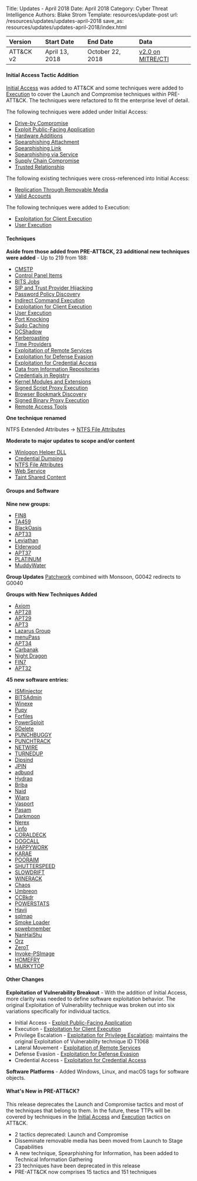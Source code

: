 Title: Updates - April 2018
Date: April 2018
Category: Cyber Threat Intelligence
Authors: Blake Strom
Template: resources/update-post
url: /resources/updates/updates-april-2018
save_as: resources/updates/updates-april-2018/index.html

| Version | Start Date | End Date | Data |
|:--------|:-----------|:---------|:-----|
| ATT&CK v2 | April 13, 2018 | October 22, 2018 | [v2.0 on MITRE/CTI](https://github.com/mitre/cti/releases/tag/ATT%26CK-v2.0) | 

#### Initial Access Tactic Addition

[Initial Access](/tactics/TA0001) was added to ATT&CK and some techniques were added to [Execution](/tactics/TA0002) to cover the Launch and Compromise techniques within PRE-ATT&CK. The techniques were refactored to fit the enterprise level of detail.

The following techniques were added under Initial Access:

* [Drive-by Compromise](/techniques/T1189)
* [Exploit Public-Facing Application](/techniques/T1190)
* [Hardware Additions](/techniques/T1200)
* [Spearphishing Attachment](/techniques/T1193)
* [Spearphishing Link](/techniques/T1192)
* [Spearphishing via Service](/techniques/T1194)
* [Supply Chain Compromise](/techniques/T1195)
* [Trusted Relationship](/techniques/T1199)


The following existing techniques were cross-referenced into Initial Access:

* [Replication Through Removable Media](/techniques/T1091)
* [Valid Accounts](/techniques/T1078)

The following techniques were added to Execution:

* [Exploitation for Client Execution](/techniques/T1203)
* [User Execution](/techniques/T1204)

#### Techniques

**Aside from those added from PRE-ATT&CK, 23 additional new techniques were added** - Up to 219 from 188:

* [CMSTP](/techniques/T1191)
* [Control Panel Items](/techniques/T1196)
* [BITS Jobs](/techniques/T1197)
* [SIP and Trust Provider Hijacking](/techniques/T1198)
* [Password Policy Discovery](/techniques/T1201)
* [Indirect Command Execution](/techniques/T1202)
* [Exploitation for Client Execution](/techniques/T1203)
* [User Execution](/techniques/T1204)
* [Port Knocking](/techniques/T1205)
* [Sudo Caching](/techniques/T1206)
* [DCShadow](/techniques/T1207)
* [Kerberoasting](/techniques/T1208)
* [Time Providers](/techniques/T1209)
* [Exploitation of Remote Services](/techniques/T1210)
* [Exploitation for Defense Evasion](/techniques/T1211)
* [Exploitation for Credential Access](/techniques/T1212)
* [Data from Information Repositories](/techniques/T1213)
* [Credentials in Registry](/techniques/T1214)
* [Kernel Modules and Extensions](/techniques/T1215)
* [Signed Script Proxy Execution](/techniques/T1216)
* [Browser Bookmark Discovery](/techniques/T1217)
* [Signed Binary Proxy Execution](/techniques/T1218)
* [Remote Access Tools](/techniques/T1219)

**One technique renamed**

NTFS Extended Attributes -> [NTFS File Attributes](/techniques/T1096)

**Moderate to major updates to scope and/or content**

* [Winlogon Helper DLL](/techniques/T1004)
* [Credential Dumping](/techniques/T1003)
* [NTFS File Attributes](/techniques/T1096)
* [Web Service](/techniques/T1102)
* [Taint Shared Content](/techniques/T1080)

#### Groups and Software

**Nine new groups:**

* [FIN8](/groups/G0061)
* [TA459](/groups/G0062)
* [BlackOasis](/groups/G0063)
* [APT33](/groups/G0064)
* [Leviathan](/groups/G0065)
* [Elderwood](/groups/G0066)
* [APT37](/groups/G0067)
* [PLATINUM](/groups/G0068)
* [MuddyWater](/groups/G0069)

**Group Updates** [Patchwork](/groups/G0040) combined with Monsoon, G0042 redirects to G0040

**Groups with New Techniques Added**

* [Axiom](/groups/G0001)
* [APT28](/groups/G0007)
* [APT29](/groups/G0016)
* [APT3](/groups/G0022)
* [Lazarus Group](/groups/G0032)
* [menuPass](/groups/G0045)
* [APT34](/groups/G0057)
* [Carbanak](/groups/G0008)
* [Night Dragon](/groups/G0014)
* [FIN7](/groups/G0046)
* [APT32](/groups/G0050)

**45 new software entries:**

* [ISMInjector](/software/S0189)
* [BITSAdmin](/software/S0190)
* [Winexe](/software/S0191)
* [Pupy](/software/S0192)
* [Forfiles](/software/S0193)
* [PowerSploit](/software/S0194)
* [SDelete](/software/S0195)
* [PUNCHBUGGY](/software/S0196)
* [PUNCHTRACK](/software/S0197)
* [NETWIRE](/software/S0198)
* [TURNEDUP](/software/S0199)
* [Dipsind](/software/S0200)
* [JPIN](/software/S0201)
* [adbupd](/software/S0202)
* [Hydraq](/software/S0203)
* [Briba](/software/S0204)
* [Naid](/software/S0205)
* [Wiarp](/software/S0206)
* [Vasport](/software/S0207)
* [Pasam](/software/S0208)
* [Darkmoon](/software/S0209)
* [Nerex](/software/S0210)
* [Linfo](/software/S0211)
* [CORALDECK](/software/S0212)
* [DOGCALL](/software/S0213)
* [HAPPYWORK](/software/S0214)
* [KARAE](/software/S0215)
* [POORAIM](/software/S0216)
* [SHUTTERSPEED](/software/S0217)
* [SLOWDRIFT](/software/S0218)
* [WINERACK](/software/S0219)
* [Chaos](/software/S0220)
* [Umbreon](/software/S0221)
* [CCBkdr](/software/S0222)
* [POWERSTATS](/software/S0223)
* [Havij](/software/S0224)
* [sqlmap](/software/S0225)
* [Smoke Loader](/software/S0226)
* [spwebmember](/software/S0227)
* [NanHaiShu](/software/S0228)
* [Orz](/software/S0229)
* [ZeroT](/software/S0230)
* [Invoke-PSImage](/software/S0231)
* [HOMEFRY](/software/S0232)
* [MURKYTOP](/software/S0233)

#### Other Changes

**Exploitation of Vulnerability Breakout** - With the addition of Initial Access, more clarity was needed to define software exploitation behavior. The original Exploitation of Vulnerability technique was broken out into six variations specifically for individual tactics.

* Initial Access - [Exploit Public-Facing Application](/techniques/T1190)
* Execution - [Exploitation for Client Execution](/techniques/T1203)
* Privilege Escalation - [Exploitation for Privilege Escalation](/techniques/T1068): maintains the original Exploitation of Vulnerability technique ID T1068
* Lateral Movement - [Exploitation of Remote Services](/techniques/T1210)
* Defense Evasion - [Exploitation for Defense Evasion](/techniques/T1211)
* Credential Access - [Exploitation for Credential Access](/techniques/T1212)

**Software Platforms** - Added Windows, Linux, and macOS tags for software objects.

#### What's New in PRE-ATT&CK?

This release deprecates the Launch and Compromise tactics and most of the techniques that belong to them. In the future, these TTPs will be covered by techniques in the [Initial Access](/tactics/TA0001) and [Execution](/tactics/TA0002) tactics on ATT&CK.

* 2 tactics deprecated: Launch and Compromise
* Disseminate removable media has been moved from Launch to Stage Capabilities
* A new technique, Spearphishing for Information, has been added to Technical Information Gathering
* 23 techniques have been deprecated in this release
* PRE-ATT&CK now comprises 15 tactics and 151 techniques
